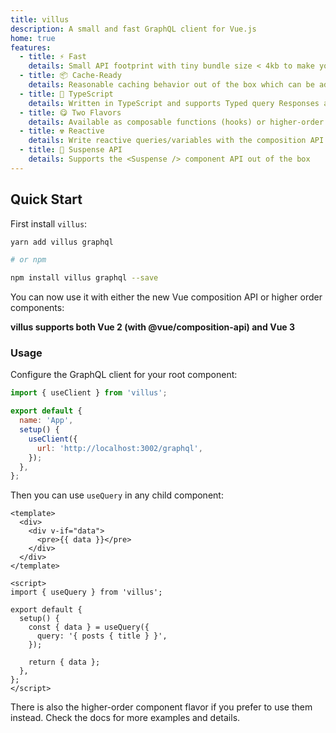 ```yaml
---
title: villus
description: A small and fast GraphQL client for Vue.js
home: true
features:
  - title: ⚡️ Fast
    details: Small API footprint with tiny bundle size < 4kb to make your apps load faster
  - title: 📦 Cache-Ready
    details: Reasonable caching behavior out of the box which can be adjusted per query
  - title: 👕 TypeScript
    details: Written in TypeScript and supports Typed query Responses and variables
  - title: 😋 Two Flavors
    details: Available as composable functions (hooks) or higher-order components
  - title: ☢️ Reactive
    details: Write reactive queries/variables with the composition API
  - title: 🚟 Suspense API
    details: Supports the <Suspense /> component API out of the box
---
```


## Quick Start

First install `villus`:

```bash
yarn add villus graphql

# or npm

npm install villus graphql --save
```

You can now use it with either the new Vue composition API or higher order components:

**villus supports both Vue 2 (with @vue/composition-api) and Vue 3**

### Usage

Configure the GraphQL client for your root component:

```js
import { useClient } from 'villus';

export default {
  name: 'App',
  setup() {
    useClient({
      url: 'http://localhost:3002/graphql',
    });
  },
};
```

Then you can use `useQuery` in any child component:

```vue
<template>
  <div>
    <div v-if="data">
      <pre>{{ data }}</pre>
    </div>
  </div>
</template>

<script>
import { useQuery } from 'villus';

export default {
  setup() {
    const { data } = useQuery({
      query: '{ posts { title } }',
    });

    return { data };
  },
};
</script>
```

There is also the higher-order component flavor if you prefer to use them instead. Check the docs for more examples and details.
